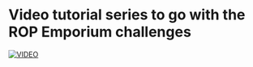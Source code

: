 # Video tutorial series to go with the ROP Emporium challenges
[![VIDEO](https://img.youtube.com/vi/oBZy0bGNezo/0.jpg)](https://www.youtube.com/watch?v=oBZy0bGNezo&list=PLHUKi1UlEgOKAVRdiMlpX6hgayiY6dTwu&index=1 "ROP Emporium Tutorial Series")
